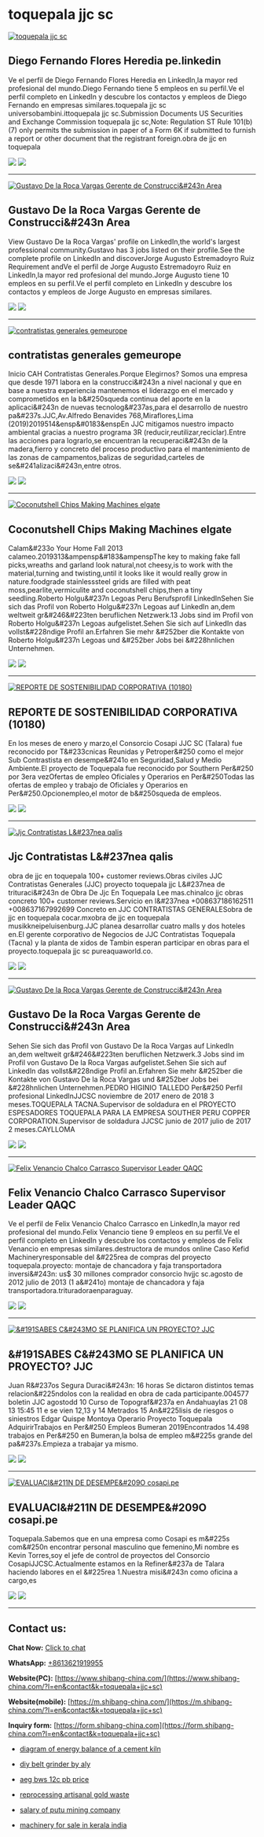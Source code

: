 # toquepala jjc sc

<a href="https://swt.shibang-china.com/?l=en&img&k=toquepala+jjc+sc" target="_blank">![toquepala jjc sc](http://static.shibang-china.com/all-800x300/1129.jpg)</a>

## Diego Fernando Flores Heredia pe.linkedin
Ve el perfil de Diego Fernando Flores Heredia en LinkedIn,la mayor red profesional del mundo.Diego Fernando tiene 5 empleos en su perfil.Ve el perfil completo en LinkedIn y descubre los contactos y empleos de Diego Fernando en empresas similares.toquepala jjc sc universobambini.ittoquepala jjc sc.Submission Documents US Securities and Exchange Commission toquepala jjc sc,Note: Regulation ST Rule 101(b)(7) only permits the submission in paper of a Form 6K if submitted to furnish a report or other document that the registrant foreign.obra de jjc en toquepala


<a href="https://whatsapp.shibangsoft.com/WhatsApp.php" target="_blank" title="WhatsApp">![](http://static.shibang-china.com/icon/whatsapp.png)</a> <a href="https://swt.shibang-china.com/?l=en&icon&k=toquepala+jjc+sc" target="_blank">![](http://static.shibang-china.com/icon/chat-en.png)</a>

---

<a href="https://swt.shibang-china.com/?l=en&img&k=toquepala+jjc+sc" target="_blank">![Gustavo De la Roca Vargas Gerente de Construcci&#243n Area](http://static.shibang-china.com/all-800x300/225.jpg)</a>

## Gustavo De la Roca Vargas Gerente de Construcci&#243n Area
View Gustavo De la Roca Vargas' profile on LinkedIn,the world's largest professional community.Gustavo has 3 jobs listed on their profile.See the complete profile on LinkedIn and discoverJorge Augusto Estremadoyro Ruiz Requirement andVe el perfil de Jorge Augusto Estremadoyro Ruiz en LinkedIn,la mayor red profesional del mundo.Jorge Augusto tiene 10 empleos en su perfil.Ve el perfil completo en LinkedIn y descubre los contactos y empleos de Jorge Augusto en empresas similares.


<a href="https://whatsapp.shibangsoft.com/WhatsApp.php" target="_blank" title="WhatsApp">![](http://static.shibang-china.com/icon/whatsapp.png)</a> <a href="https://swt.shibang-china.com/?l=en&icon&k=toquepala+jjc+sc" target="_blank">![](http://static.shibang-china.com/icon/chat-en.png)</a>

---

<a href="https://swt.shibang-china.com/?l=en&img&k=toquepala+jjc+sc" target="_blank">![contratistas generales gemeurope](http://static.shibang-china.com/all-800x300/940.jpg)</a>

## contratistas generales gemeurope
Inicio CAH Contratistas Generales.Porque Elegirnos? Somos una empresa que desde 1971 labora en la construcci&#243n a nivel nacional y que en base a nuestra experiencia mantenemos el liderazgo en el mercado y comprometidos en la b&#250squeda continua del aporte en la aplicaci&#243n de nuevas tecnolog&#237as,para el desarrollo de nuestro pa&#237s.JJC,Av.Alfredo Benavides 768,Miraflores,Lima (2019)2019514&ensp&#0183&enspEn JJC mitigamos nuestro impacto ambiental gracias a nuestro programa 3R (reducir,reutilizar,reciclar).Entre las acciones para lograrlo,se encuentran la recuperaci&#243n de la madera,fierro y concreto del proceso productivo para el mantenimiento de las zonas de campamentos,balizas de seguridad,carteles de se&#241alizaci&#243n,entre otros.


<a href="https://whatsapp.shibangsoft.com/WhatsApp.php" target="_blank" title="WhatsApp">![](http://static.shibang-china.com/icon/whatsapp.png)</a> <a href="https://swt.shibang-china.com/?l=en&icon&k=toquepala+jjc+sc" target="_blank">![](http://static.shibang-china.com/icon/chat-en.png)</a>

---

<a href="https://swt.shibang-china.com/?l=en&img&k=toquepala+jjc+sc" target="_blank">![Coconutshell Chips Making Machines elgate](http://static.shibang-china.com/all-800x300/1270.jpg)</a>

## Coconutshell Chips Making Machines elgate
Calam&#233o Your Home Fall 2013 calameo.2019313&ampensp&#183&ampenspThe key to making fake fall picks,wreaths and garland look natural,not cheesy,is to work with the material,turning and twisting,until it looks like it would really grow in nature.foodgrade stainlesssteel grids are filled with peat moss,pearlite,vermiculite and coconutshell chips,then a tiny seedling.Roberto Holgu&#237n Legoas Peru Berufsprofil LinkedInSehen Sie sich das Profil von Roberto Holgu&#237n Legoas auf LinkedIn an,dem weltweit gr&#246&#223ten beruflichen Netzwerk.13 Jobs sind im Profil von Roberto Holgu&#237n Legoas aufgelistet.Sehen Sie sich auf LinkedIn das vollst&#228ndige Profil an.Erfahren Sie mehr &#252ber die Kontakte von Roberto Holgu&#237n Legoas und &#252ber Jobs bei &#228hnlichen Unternehmen.


<a href="https://whatsapp.shibangsoft.com/WhatsApp.php" target="_blank" title="WhatsApp">![](http://static.shibang-china.com/icon/whatsapp.png)</a> <a href="https://swt.shibang-china.com/?l=en&icon&k=toquepala+jjc+sc" target="_blank">![](http://static.shibang-china.com/icon/chat-en.png)</a>

---

<a href="https://swt.shibang-china.com/?l=en&img&k=toquepala+jjc+sc" target="_blank">![REPORTE DE SOSTENIBILIDAD CORPORATIVA (10180)](http://static.shibang-china.com/all-800x300/1494.jpg)</a>

## REPORTE DE SOSTENIBILIDAD CORPORATIVA (10180)
En los meses de enero y marzo,el Consorcio Cosapi JJC SC (Talara) fue reconocido por T&#233cnicas Reunidas y Petroper&#250 como el mejor Sub Contrastista en desempe&#241o en Seguridad,Salud y Medio Ambiente.El proyecto de Toquepala fue reconocido por Southern Per&#250 por 3era vezOfertas de empleo Oficiales y Operarios en Per&#250Todas las ofertas de empleo y trabajo de Oficiales y Operarios en Per&#250.Opcionempleo,el motor de b&#250squeda de empleos.


<a href="https://whatsapp.shibangsoft.com/WhatsApp.php" target="_blank" title="WhatsApp">![](http://static.shibang-china.com/icon/whatsapp.png)</a> <a href="https://swt.shibang-china.com/?l=en&icon&k=toquepala+jjc+sc" target="_blank">![](http://static.shibang-china.com/icon/chat-en.png)</a>

---

<a href="https://swt.shibang-china.com/?l=en&img&k=toquepala+jjc+sc" target="_blank">![Jjc Contratistas L&#237nea qalis](http://static.shibang-china.com/all-800x300/529.jpg)</a>

## Jjc Contratistas L&#237nea qalis
obra de jjc en toquepala 100+ customer reviews.Obras civiles JJC Contratistas Generales (JJC) proyecto toquepala jjc L&#237nea de trituraci&#243n de Obra De Jjc En Toquepala Lee mas.chinalco jjc obras concreto 100+ customer reviews.Servicio en l&#237nea +008637186162511 +008637167992699 Concreto en JJC CONTRATISTAS GENERALESobra de jjc en toquepala cocar.mxobra de jjc en toquepala musikkneipeluisenburg.JJC planea desarrollar cuatro malls y dos hoteles en.El gerente corporativo de Negocios de JJC Contratistas Toquepala (Tacna) y la planta de xidos de Tambin esperan participar en obras para el proyecto.toquepala jjc sc pureaquaworld.co.


<a href="https://whatsapp.shibangsoft.com/WhatsApp.php" target="_blank" title="WhatsApp">![](http://static.shibang-china.com/icon/whatsapp.png)</a> <a href="https://swt.shibang-china.com/?l=en&icon&k=toquepala+jjc+sc" target="_blank">![](http://static.shibang-china.com/icon/chat-en.png)</a>

---

<a href="https://swt.shibang-china.com/?l=en&img&k=toquepala+jjc+sc" target="_blank">![Gustavo De la Roca Vargas Gerente de Construcci&#243n Area](http://static.shibang-china.com/all-800x300/374.jpg)</a>

## Gustavo De la Roca Vargas Gerente de Construcci&#243n Area
Sehen Sie sich das Profil von Gustavo De la Roca Vargas auf LinkedIn an,dem weltweit gr&#246&#223ten beruflichen Netzwerk.3 Jobs sind im Profil von Gustavo De la Roca Vargas aufgelistet.Sehen Sie sich auf LinkedIn das vollst&#228ndige Profil an.Erfahren Sie mehr &#252ber die Kontakte von Gustavo De la Roca Vargas und &#252ber Jobs bei &#228hnlichen Unternehmen.PEDRO HIGINIO TALLEDO Per&#250 Perfil profesional LinkedInJJCSC noviembre de 2017 enero de 2018 3 meses.TOQUEPALA TACNA.Supervisor de soldadura en el PROYECTO ESPESADORES TOQUEPALA PARA LA EMPRESA SOUTHER PERU COPPER CORPORATION.Supervisor de soldadura JJCSC junio de 2017 julio de 2017 2 meses.CAYLLOMA


<a href="https://whatsapp.shibangsoft.com/WhatsApp.php" target="_blank" title="WhatsApp">![](http://static.shibang-china.com/icon/whatsapp.png)</a> <a href="https://swt.shibang-china.com/?l=en&icon&k=toquepala+jjc+sc" target="_blank">![](http://static.shibang-china.com/icon/chat-en.png)</a>

---

<a href="https://swt.shibang-china.com/?l=en&img&k=toquepala+jjc+sc" target="_blank">![Felix Venancio Chalco Carrasco Supervisor Leader QAQC](http://static.shibang-china.com/all-800x300/983.jpg)</a>

## Felix Venancio Chalco Carrasco Supervisor Leader QAQC
Ve el perfil de Felix Venancio Chalco Carrasco en LinkedIn,la mayor red profesional del mundo.Felix Venancio tiene 9 empleos en su perfil.Ve el perfil completo en LinkedIn y descubre los contactos y empleos de Felix Venancio en empresas similares.destructora de mundos online Caso Kefid Machineryresponsable del &#225rea de compras del proyecto toquepala.proyecto: montaje de chancadora y faja transportadora inversi&#243n: us$ 30 millones comprador consorcio hvjjc sc.agosto de 2012 julio de 2013 (1 a&#241o) montaje de chancadora y faja transportadora.trituradoraenparaguay.


<a href="https://whatsapp.shibangsoft.com/WhatsApp.php" target="_blank" title="WhatsApp">![](http://static.shibang-china.com/icon/whatsapp.png)</a> <a href="https://swt.shibang-china.com/?l=en&icon&k=toquepala+jjc+sc" target="_blank">![](http://static.shibang-china.com/icon/chat-en.png)</a>

---

<a href="https://swt.shibang-china.com/?l=en&img&k=toquepala+jjc+sc" target="_blank">![&#191SABES C&#243MO SE PLANIFICA UN PROYECTO? JJC](http://static.shibang-china.com/all-800x300/863.jpg)</a>

## &#191SABES C&#243MO SE PLANIFICA UN PROYECTO? JJC
Juan R&#237os Segura Duraci&#243n: 16 horas Se dictaron distintos temas relacion&#225ndolos con la realidad en obra de cada participante.004577 boletin JJC agostodd 10 Curso de Topograf&#237a en Andahuaylas 21 08 13 15:45 11 e se vien 12,13 y 14 Metrados 15 An&#225lisis de riesgos o siniestros Edgar Quispe Montoya Operario Proyecto Toquepala AdquirirTrabajos en Per&#250 Empleos Bumeran 2019Encontrados 14.498 trabajos en Per&#250 en Bumeran,la bolsa de empleo m&#225s grande del pa&#237s.Empieza a trabajar ya mismo.


<a href="https://whatsapp.shibangsoft.com/WhatsApp.php" target="_blank" title="WhatsApp">![](http://static.shibang-china.com/icon/whatsapp.png)</a> <a href="https://swt.shibang-china.com/?l=en&icon&k=toquepala+jjc+sc" target="_blank">![](http://static.shibang-china.com/icon/chat-en.png)</a>

---

<a href="https://swt.shibang-china.com/?l=en&img&k=toquepala+jjc+sc" target="_blank">![EVALUACI&#211N DE DESEMPE&#209O cosapi.pe](http://static.shibang-china.com/all-800x300/813.jpg)</a>

## EVALUACI&#211N DE DESEMPE&#209O cosapi.pe
Toquepala.Sabemos que en una empresa como Cosapi es m&#225s com&#250n encontrar personal masculino que femenino,Mi nombre es Kevin Torres,soy el jefe de control de proyectos del Consorcio CosapiJJCSC.Actualmente estamos en la Refiner&#237a de Talara haciendo labores en el &#225rea 1.Nuestra misi&#243n como oficina a cargo,es

<a href="https://whatsapp.shibangsoft.com/WhatsApp.php" target="_blank" title="WhatsApp">![](http://static.shibang-china.com/icon/whatsapp.png)</a> <a href="https://swt.shibang-china.com/?l=en&icon&k=toquepala+jjc+sc" target="_blank">![](http://static.shibang-china.com/icon/chat-en.png)</a>

---
## Contact us:

**Chat Now:** [Click to chat](https://swt.shibang-china.com?l=en&contact&k=toquepala+jjc+sc)

**WhatsApp:**  [+8613621919955](https://whatsapp.shibangsoft.com/WhatsApp.php)

**Website(PC):** [https://www.shibang-china.com/](https://www.shibang-china.com/?l=en&contact&k=toquepala+jjc+sc)

**Website(mobile):** [https://m.shibang-china.com/](https://m.shibang-china.com/?l=en&contact&k=toquepala+jjc+sc)

**Inquiry form:** [https://form.shibang-china.com](https://form.shibang-china.com?l=en&contact&k=toquepala+jjc+sc)

* [diagram of energy balance of a cement kiln](../111/diagram%20of%20energy%20balance%20of%20a%20cement%20kiln.md)

* [diy belt grinder by aly](../117/diy%20belt%20grinder%20by%20aly.md)

* [aeg bws 12c pb price](../114/aeg%20bws%2012c%20pb%20price.md)

* [reprocessing artisanal gold waste](../119/reprocessing%20artisanal%20gold%20waste.md)

* [salary of putu mining company](../122/salary%20of%20putu%20mining%20company.md)

* [machinery for sale in kerala india](../112/machinery%20for%20sale%20in%20kerala%20india.md)